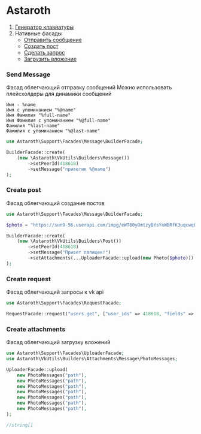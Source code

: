# Astaroth

1. [Генератор клавиатуры](https://github.com/labi-le/astaroth-core)
2. Нативные фасады
   + [Отправить сообщение](#send-message)
   + [Создать пост](#create-post)
   + [Сделать запрос](#create-request)
   + [Загрузить вложение](#create-attachments)

### Send Message

Фасад облегчающий отправку сообщений
Можно использовать плейсхолдеры для динамики сообщений

````
Имя - %name
Имя с упоминанием "%@name"
Имя Фамилия "%full-name"
Имя Фамилия с упоминанием "%@full-name"
Фамилия "%last-name"
Фамилия с упоминанием "%@last-name"
````


```php
use Astaroth\Support\Facades\Message\BuilderFacade;

BuilderFacade::create(
    (new \Astaroth\VkUtils\Builders\Message())
        ->setPeerId(418618)
        ->setMessage("приветик %@name")
);

```

### Create post

Фасад облегчающий создание постов
```php
use Astaroth\Support\Facades\Message\BuilderFacade;

$photo = "https://sun9-56.userapi.com/impg/eWT80yOmtzyBYsYoWBRfK3uqcwqEQuYKRkEaBg/u2O02Ym1c6E.jpg?size=906x906&quality=96&sign=1dee09e1c58645b114dcb329817cf377&type=album";

BuilderFacade::create(
    (new \Astaroth\VkUtils\Builders\Post())
        ->setPeerId(418618)
        ->setMessage("Привет папищек!")
        ->setAttachments(...UploaderFacade::upload(new Photo($photo)))
);
```

### Create request

Фасад облегчающий запросы к vk api
```php
use Astaroth\Support\Facades\RequestFacade;

RequestFacade::request("users.get", ["user_ids" => 418618, "fields" => "sex"], "token");
```

### Create attachments

Фасад облегчающий загрузку вложений
```php
use Astaroth\Support\Facades\UploaderFacade;
use Astaroth\VkUtils\Builders\Attachments\Message\PhotoMessages;

UploaderFacade::upload(
    new PhotoMessages("path"),
    new PhotoMessages("path"),
    new PhotoMessages("path"),
    new PhotoMessages("path"),
    new PhotoMessages("path"),
    new PhotoMessages("path"),
    new PhotoMessages("path"),
);

//string[]
```
